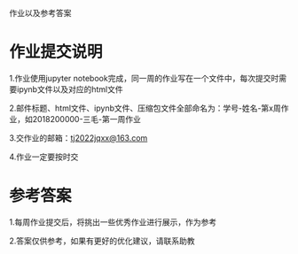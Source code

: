 作业以及参考答案
# 作业提交说明
1.作业使用jupyter notebook完成，同一周的作业写在一个文件中，每次提交时需要ipynb文件以及对应的html文件

2.邮件标题、html文件、ipynb文件、压缩包文件全部命名为：学号-姓名-第x周作业，如2018200000-三毛-第一周作业
 
3.交作业的邮箱：tj2022jqxx@163.com 
 
4.作业一定要按时交

# 参考答案
1.每周作业提交后，将挑出一些优秀作业进行展示，作为参考

2.答案仅供参考，如果有更好的优化建议，请联系助教  
